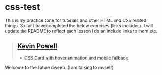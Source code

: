 # css-test
This is my practice zone for tutorials and other HTML and CSS related things. So far I have completed the below exercises (links included). I will update the README to reflect each lesson I do an include links to them etc.
<br>
>  ## [Kevin Powell](https://www.youtube.com/kepowob)
> 
> * [CSS Card with hover animation and mobile fallback](https://www.youtube.com/watch?v=5DEq5cWNYt8&t=448s)


Welcome to the future dweeb. (I am talking to myself)
